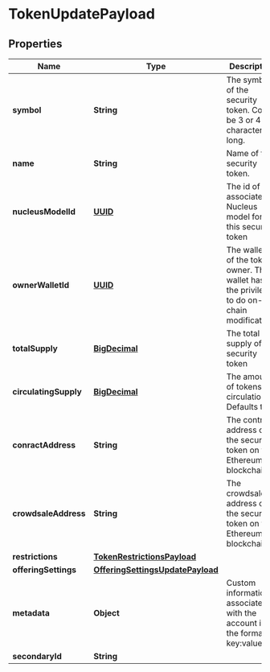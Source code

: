 
# TokenUpdatePayload

## Properties
Name | Type | Description | Notes
------------ | ------------- | ------------- | -------------
**symbol** | **String** | The symbol of the security token. Could be 3 or 4 characters long. |  [optional]
**name** | **String** | Name of the security token. |  [optional]
**nucleusModelId** | [**UUID**](UUID.md) | The id of the associated Nucleus model for this security token |  [optional]
**ownerWalletId** | [**UUID**](UUID.md) | The wallet id of the token owner. This wallet has the privileges to do on-chain modifications |  [optional]
**totalSupply** | [**BigDecimal**](BigDecimal.md) | The total supply of the security token |  [optional]
**circulatingSupply** | [**BigDecimal**](BigDecimal.md) | The amount of tokens in circulation. Defaults to 0 |  [optional]
**conractAddress** | **String** | The contract address of the security token on the Ethereum blockchain |  [optional]
**crowdsaleAddress** | **String** | The crowdsale address of the security token on the Ethereum blockchain |  [optional]
**restrictions** | [**TokenRestrictionsPayload**](TokenRestrictionsPayload.md) |  |  [optional]
**offeringSettings** | [**OfferingSettingsUpdatePayload**](OfferingSettingsUpdatePayload.md) |  |  [optional]
**metadata** | **Object** | Custom information associated with the account in the format key:value |  [optional]
**secondaryId** | **String** |  |  [optional]
